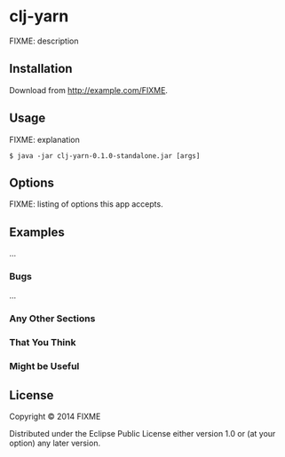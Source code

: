 # clj-yarn

FIXME: description

## Installation

Download from http://example.com/FIXME.

## Usage

FIXME: explanation

    $ java -jar clj-yarn-0.1.0-standalone.jar [args]

## Options

FIXME: listing of options this app accepts.

## Examples

...

### Bugs

...

### Any Other Sections
### That You Think
### Might be Useful

## License

Copyright © 2014 FIXME

Distributed under the Eclipse Public License either version 1.0 or (at
your option) any later version.
